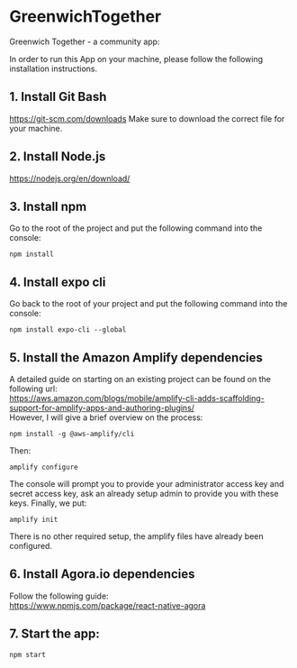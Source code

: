 # GreenwichTogether
Greenwich Together - a community app:

In order to run this App on your machine, please follow the following installation instructions.

## 1. Install Git Bash

https://git-scm.com/downloads
Make sure to download the correct file for your machine.

## 2. Install Node.js

https://nodejs.org/en/download/

## 3. Install npm
Go to the root of the project and put the following command into the console:
```
npm install
```
## 4. Install expo cli
Go back to the root of your project and put the following command into the console:
```
npm install expo-cli --global
```
## 5. Install the Amazon Amplify dependencies
A detailed guide on starting on an existing project can be found on the following url:<br />
https://aws.amazon.com/blogs/mobile/amplify-cli-adds-scaffolding-support-for-amplify-apps-and-authoring-plugins/ <br />
However, I will give a brief overview on the process:
```
npm install -g @aws-amplify/cli
```
Then:
```
amplify configure
```
The console will prompt you to provide your administrator access key and secret access key, ask an already setup admin to provide you with these keys.
Finally, we put:
```
amplify init
```
There is no other required setup, the amplify files have already been configured.

## 6. Install Agora.io dependencies
Follow the following guide:<br />
https://www.npmjs.com/package/react-native-agora

## 7. Start the app:
```
npm start
```
